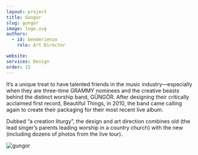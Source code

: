 ```yaml
---
layout: project
title: Gungor
slug: gungor
image: logo.svg 
authors:
  - id: benderienzo
    role: Art Director

website: 
services: Design
order: 15
---
```


It’s a unique treat to have talented friends in the music industry—especially when they are three-time GRAMMY nominees and the creative beasts behind the distinct worship band, GÜNGÖR. After designing their critically acclaimed first record, Beautiful Things, in 2010, the band came calling again to create their packaging for their most recent live album. 

Dubbed “a creation liturgy”, the design and art direction combines old (the lead singer’s parents leading worship in a country church) with the new (including dozens of photos from the live tour).

![gungor](/images/client-assets/{{page.slug}}/01.jpg)